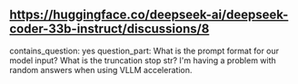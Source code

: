 ## https://huggingface.co/deepseek-ai/deepseek-coder-33b-instruct/discussions/8

contains_question: yes
question_part: What is the prompt format for our model input? What is the truncation stop str? I'm having a problem with random answers when using VLLM acceleration.